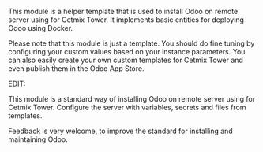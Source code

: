 This module is a helper template that is used to install Odoo on remote server using for Cetmix Tower.
It implements basic entities for deploying Odoo using Docker.

Please note that this module is just a template. You should do fine tuning by configuring your custom values based on your instance parameters.
You can also easily create your own custom templates for Cetmix Tower and even publish them in the Odoo App Store.

EDIT:

This module is a standard way of installing Odoo on remote server using for Cetmix Tower.
Configure the server with variables, secrets and files from templates.

Feedback is very welcome, to improve the standard for installing and maintaining Odoo.
